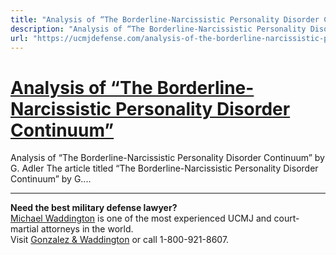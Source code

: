 ```yaml
---
title: "Analysis of “The Borderline-Narcissistic Personality Disorder Continuum”"
description: "Analysis of “The Borderline-Narcissistic Personality Disorder Continuum” by G. Adler The article titled “The Borderline-Narcissistic Personality Disorder Continuum” by G...."
url: "https://ucmjdefense.com/analysis-of-the-borderline-narcissistic-personality-disorder-continuum.html"
---
```


# [Analysis of “The Borderline-Narcissistic Personality Disorder Continuum”](https://ucmjdefense.com/analysis-of-the-borderline-narcissistic-personality-disorder-continuum.html)

Analysis of “The Borderline-Narcissistic Personality Disorder Continuum” by G. Adler The article titled “The Borderline-Narcissistic Personality Disorder Continuum” by G....

---

**Need the best military defense lawyer?**  
[Michael Waddington](https://ucmjdefense.com/attorneys/michael-stewart-waddington-partner.html) is one of the most experienced UCMJ and court-martial attorneys in the world.  
Visit [Gonzalez & Waddington](https://ucmjdefense.com) or call 1-800-921-8607.
